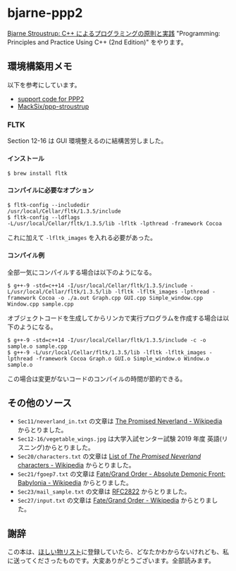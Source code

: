 # bjarne-ppp2

[Bjarne Stroustrup: C++ によるプログラミングの原則と実践](https://amzn.to/31Res2m) "Programming: Principles and Practice Using C++ (2nd Edition)" をやります。

## 環境構築用メモ

以下を参考にしています。

- [support code for PPP2](http://www.stroustrup.com/Programming/PPP2code/)
- [MackSix/ppp-stroustrup](https://github.com/MackSix/ppp-stroustrup)

### FLTK

Section 12-16 は GUI 環境整えるのに結構苦労しました。

#### インストール

```
$ brew install fltk
```

#### コンパイルに必要なオプション

```
$ fltk-config --includedir
/usr/local/Cellar/fltk/1.3.5/include
$ fltk-config --ldflags
-L/usr/local/Cellar/fltk/1.3.5/lib -lfltk -lpthread -framework Cocoa
```

これに加えて `-lfltk_images` を入れる必要があった。

#### コンパイル例

全部一気にコンパイルする場合は以下のようになる。

```
$ g++-9 -std=c++14 -I/usr/local/Cellar/fltk/1.3.5/include -L/usr/local/Cellar/fltk/1.3.5/lib -lfltk -lfltk_images -lpthread -framework Cocoa -o ./a.out Graph.cpp GUI.cpp Simple_window.cpp Window.cpp sample.cpp
```

オブジェクトコードを生成してからリンカで実行プログラムを作成する場合は以下のようになる。

```
$ g++-9 -std=c++14 -I/usr/local/Cellar/fltk/1.3.5/include -c -o sample.o sample.cpp
$ g++-9 -L/usr/local/Cellar/fltk/1.3.5/lib -lfltk -lfltk_images -lpthread -framework Cocoa Graph.o GUI.o Simple_window.o Window.o sample.o
```

この場合は変更がないコードのコンパイルの時間が節約できる。

## その他のソース

- `Sec11/neverland_in.txt` の文章は [The Promised Neverland - Wikipedia](https://en.wikipedia.org/wiki/The_Promised_Neverland) からとりました。
- `Sec12-16/vegetable_wings.jpg` は大学入試センター試験 2019 年度 英語(リスニング)からとりました。
- `Sec20/characters.txt` の文章は [List of *The Promised Neverland* characters - Wikipedia](https://en.wikipedia.org/wiki/List_of_The_Promised_Neverland_characters) からとりました。
- `Sec21/fgoep7.txt` の文章は [Fate/Grand Order - Absolute Demonic Front: Babylonia - Wikipedia](https://en.wikipedia.org/wiki/Fate/Grand_Order_-_Absolute_Demonic_Front:_Babylonia) からとりました。
- `Sec23/mail_sample.txt` の文章は [RFC2822](ftp://ftp.rfc-editor.org/in-notes/rfc2822.txt) からとりました。
- `Sec27/input.txt` の文章は [Fate/Grand Order - Wikipedia](https://en.wikipedia.org/wiki/Fate/Grand_Order) からとりました。

## 謝辞

この本は、[ほしい物リスト](https://amzn.to/31Pa0S1)に登録していたら、どなたかわからないけれども、私に送ってくださったものです。大変ありがとうございます。全部読みます。